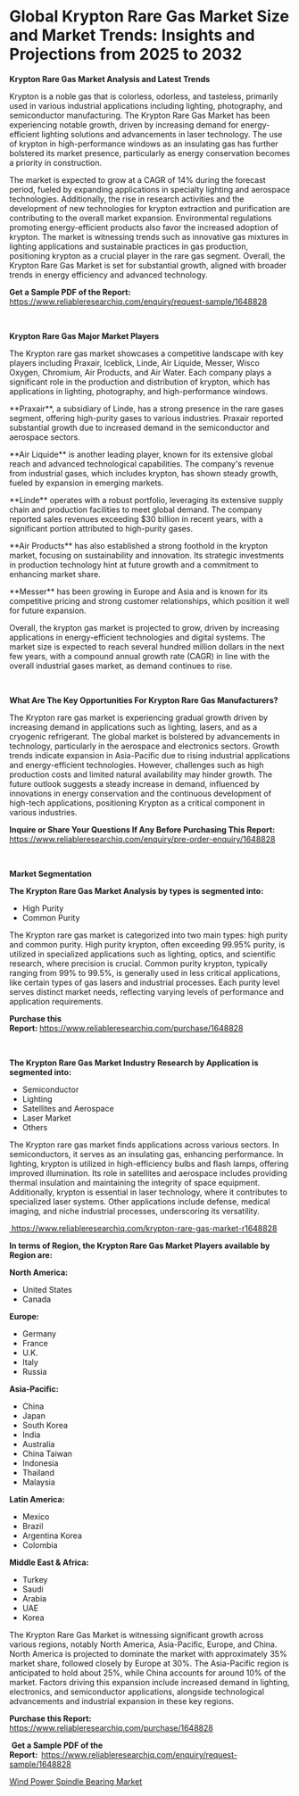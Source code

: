 <p><h1>Global Krypton Rare Gas Market Size and Market Trends: Insights and Projections from 2025 to 2032</h1></p><p><strong>Krypton Rare Gas Market Analysis and Latest Trends</strong></p>
<p><p>Krypton is a noble gas that is colorless, odorless, and tasteless, primarily used in various industrial applications including lighting, photography, and semiconductor manufacturing. The Krypton Rare Gas Market has been experiencing notable growth, driven by increasing demand for energy-efficient lighting solutions and advancements in laser technology. The use of krypton in high-performance windows as an insulating gas has further bolstered its market presence, particularly as energy conservation becomes a priority in construction.</p><p>The market is expected to grow at a CAGR of 14% during the forecast period, fueled by expanding applications in specialty lighting and aerospace technologies. Additionally, the rise in research activities and the development of new technologies for krypton extraction and purification are contributing to the overall market expansion. Environmental regulations promoting energy-efficient products also favor the increased adoption of krypton. The market is witnessing trends such as innovative gas mixtures in lighting applications and sustainable practices in gas production, positioning krypton as a crucial player in the rare gas segment. Overall, the Krypton Rare Gas Market is set for substantial growth, aligned with broader trends in energy efficiency and advanced technology.</p></p>
<p><strong>Get a Sample PDF of the Report:&nbsp;</strong> <a href="https://www.reliableresearchiq.com/enquiry/request-sample/1648828?utm_campaign=2299&utm_medium=2&utm_source=Github&utm_content=ia&utm_term=26032025&utm_id=krypton-rare-gas">https://www.reliableresearchiq.com/enquiry/request-sample/1648828</a></p>
<p>&nbsp;</p>
<p><strong>Krypton Rare Gas Major Market Players</strong></p>
<p><p>The Krypton rare gas market showcases a competitive landscape with key players including Praxair, Iceblick, Linde, Air Liquide, Messer, Wisco Oxygen, Chromium, Air Products, and Air Water. Each company plays a significant role in the production and distribution of krypton, which has applications in lighting, photography, and high-performance windows.</p><p>**Praxair**, a subsidiary of Linde, has a strong presence in the rare gases segment, offering high-purity gases to various industries. Praxair reported substantial growth due to increased demand in the semiconductor and aerospace sectors.</p><p>**Air Liquide** is another leading player, known for its extensive global reach and advanced technological capabilities. The company's revenue from industrial gases, which includes krypton, has shown steady growth, fueled by expansion in emerging markets.</p><p>**Linde** operates with a robust portfolio, leveraging its extensive supply chain and production facilities to meet global demand. The company reported sales revenues exceeding $30 billion in recent years, with a significant portion attributed to high-purity gases.</p><p>**Air Products** has also established a strong foothold in the krypton market, focusing on sustainability and innovation. Its strategic investments in production technology hint at future growth and a commitment to enhancing market share.</p><p>**Messer** has been growing in Europe and Asia and is known for its competitive pricing and strong customer relationships, which position it well for future expansion.</p><p>Overall, the krypton gas market is projected to grow, driven by increasing applications in energy-efficient technologies and digital systems. The market size is expected to reach several hundred million dollars in the next few years, with a compound annual growth rate (CAGR) in line with the overall industrial gases market, as demand continues to rise.</p></p>
<p>&nbsp;</p>
<p><strong>What Are The Key Opportunities For Krypton Rare Gas Manufacturers?</strong></p>
<p><p>The Krypton rare gas market is experiencing gradual growth driven by increasing demand in applications such as lighting, lasers, and as a cryogenic refrigerant. The global market is bolstered by advancements in technology, particularly in the aerospace and electronics sectors. Growth trends indicate expansion in Asia-Pacific due to rising industrial applications and energy-efficient technologies. However, challenges such as high production costs and limited natural availability may hinder growth. The future outlook suggests a steady increase in demand, influenced by innovations in energy conservation and the continuous development of high-tech applications, positioning Krypton as a critical component in various industries.</p></p>
<p><strong>Inquire or Share Your Questions If Any Before Purchasing This Report:</strong> <a href="https://www.reliableresearchiq.com/enquiry/pre-order-enquiry/1648828?utm_campaign=2299&utm_medium=2&utm_source=Github&utm_content=ia&utm_term=26032025&utm_id=krypton-rare-gas">https://www.reliableresearchiq.com/enquiry/pre-order-enquiry/1648828</a></p>
<p>&nbsp;</p>
<p><strong>Market Segmentation</strong></p>
<p><strong>The Krypton Rare Gas Market Analysis by types is segmented into:</strong></p>
<p><ul><li>High Purity</li><li>Common Purity</li></ul></p>
<p><p>The Krypton rare gas market is categorized into two main types: high purity and common purity. High purity krypton, often exceeding 99.95% purity, is utilized in specialized applications such as lighting, optics, and scientific research, where precision is crucial. Common purity krypton, typically ranging from 99% to 99.5%, is generally used in less critical applications, like certain types of gas lasers and industrial processes. Each purity level serves distinct market needs, reflecting varying levels of performance and application requirements.</p></p>
<p><strong>Purchase this Report:&nbsp;</strong><a href="https://www.reliableresearchiq.com/purchase/1648828?utm_campaign=2299&utm_medium=2&utm_source=Github&utm_content=ia&utm_term=26032025&utm_id=krypton-rare-gas">https://www.reliableresearchiq.com/purchase/1648828</a></p>
<p>&nbsp;</p>
<p><strong>The Krypton Rare Gas Market Industry Research by Application is segmented into:</strong></p>
<p><ul><li>Semiconductor</li><li>Lighting</li><li>Satellites and Aerospace</li><li>Laser Market</li><li>Others</li></ul></p>
<p><p>The Krypton rare gas market finds applications across various sectors. In semiconductors, it serves as an insulating gas, enhancing performance. In lighting, krypton is utilized in high-efficiency bulbs and flash lamps, offering improved illumination. Its role in satellites and aerospace includes providing thermal insulation and maintaining the integrity of space equipment. Additionally, krypton is essential in laser technology, where it contributes to specialized laser systems. Other applications include defense, medical imaging, and niche industrial processes, underscoring its versatility.</p></p>
<p><a href="https://www.reliableresearchiq.com/krypton-rare-gas-market-r1648828?utm_campaign=2299&utm_medium=2&utm_source=Github&utm_content=ia&utm_term=26032025&utm_id=krypton-rare-gas">&nbsp;https://www.reliableresearchiq.com/krypton-rare-gas-market-r1648828</a></p>
<p><strong>In terms of Region, the Krypton Rare Gas Market Players available by Region are:</strong></p>
<p>
    <p> <strong> North America: </strong>
        <ul>
            <li>United States</li>
            <li>Canada</li>
        </ul>
        </p> 
    <p> <strong> Europe: </strong>
        <ul>
            <li>Germany</li>
            <li>France</li>
            <li>U.K.</li>
            <li>Italy</li>
            <li>Russia</li>
        </ul>
        </p> 
    <p> <strong> Asia-Pacific: </strong>
        <ul>
            <li>China</li>
            <li>Japan</li>
            <li>South Korea</li>
            <li>India</li>
            <li>Australia</li>
            <li>China Taiwan</li>
            <li>Indonesia</li>
            <li>Thailand</li>
            <li>Malaysia</li>
        </ul>
        </p> 
    <p> <strong> Latin America: </strong>
        <ul>
            <li>Mexico</li>
            <li>Brazil</li>
            <li>Argentina Korea</li>
            <li>Colombia</li>
        </ul>
        </p> 
    <p> <strong> Middle East & Africa: </strong>
        <ul>
            <li>Turkey</li>
            <li>Saudi</li>
            <li>Arabia</li>
            <li>UAE</li>
            <li>Korea</li>
        </ul>
    </p>
    </p>
<p><p>The Krypton Rare Gas Market is witnessing significant growth across various regions, notably North America, Asia-Pacific, Europe, and China. North America is projected to dominate the market with approximately 35% market share, followed closely by Europe at 30%. The Asia-Pacific region is anticipated to hold about 25%, while China accounts for around 10% of the market. Factors driving this expansion include increased demand in lighting, electronics, and semiconductor applications, alongside technological advancements and industrial expansion in these key regions.</p></p>
<p><strong>Purchase this Report: </strong><a href="https://www.reliableresearchiq.com/purchase/1648828?utm_campaign=2299&utm_medium=2&utm_source=Github&utm_content=ia&utm_term=26032025&utm_id=krypton-rare-gas">https://www.reliableresearchiq.com/purchase/1648828</a></p>
<p>&nbsp;<strong>Get a Sample PDF of the Report:&nbsp;&nbsp;</strong><a href="https://www.reliableresearchiq.com/enquiry/request-sample/1648828?utm_campaign=2299&utm_medium=2&utm_source=Github&utm_content=ia&utm_term=26032025&utm_id=krypton-rare-gas">https://www.reliableresearchiq.com/enquiry/request-sample/1648828</a></p>
<p><strong></strong></p>
<p><p><a href="https://github.com/petbigbeepjn/Market-Research-Report-List-2/blob/main/wind-power-spindle-bearing-market.md?utm_campaign=2299&utm_medium=2&utm_source=Github&utm_content=ia&utm_term=26032025&utm_id=krypton-rare-gas">Wind Power Spindle Bearing Market</a></p></p>
